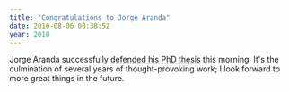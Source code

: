 ```yaml
---
title: "Congratulations to Jorge Aranda"
date: 2010-08-06 00:38:52
year: 2010
---
```

Jorge Aranda successfully <a href="http://catenary.wordpress.com/2010/08/05/thesis-accepted/">defended his PhD thesis</a> this morning. It's the culmination of several years of thought-provoking work; I look forward to more great things in the future.

